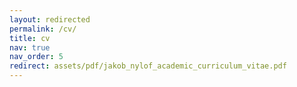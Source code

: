 ```yaml
---
layout: redirected
permalink: /cv/
title: cv
nav: true
nav_order: 5
redirect: assets/pdf/jakob_nylof_academic_curriculum_vitae.pdf
---
```

